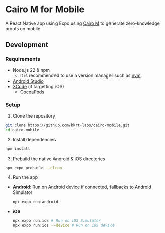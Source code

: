 # Cairo M for Mobile

A React Native app using Expo using
[Cairo M](https://github.com/kkrt-labs/cairo-m) to generate zero-knowledge
proofs on mobile.

## Development

### Requirements

- Node.js 22 & npm
  - It is recommended to use a version manager such as
    [nvm](https://github.com/nvm-sh/nvm).
- [Android Studio](https://developer.android.com/studio)
- [XCode](https://developer.apple.com/xcode/) (if targetting iOS)
  - [CocoaPods](https://guides.cocoapods.org/using/getting-started.html#installation)

### Setup

1. Clone the repository

```bash
git clone https://github.com/kkrt-labs/cairo-mobile.git
cd cairo-mobile
```

2. Install dependencies

```bash
npm install
```

3. Prebuild the native Android & iOS directories

```bash
npx expo prebuild --clean
```

4. Run the app

- **Android**: Run on Android device if connected, fallbacks to Android
  Simulator
  ```bash
  npx expo run:android
  ```
- **iOS**
  ```bash
  npx expo run:ios # Run on iOS Simulator
  npx expo run:ios --device # Run on iOS device
  ```
